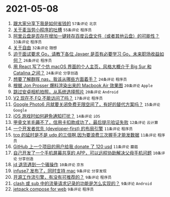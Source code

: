 # 2021-05-08

1. [跟大家分享下我是如何省钱的](https://www.v2ex.com/t/775576) `57条评论` `北京`
1. [关于麦当劳小程序的吐槽](https://www.v2ex.com/t/775565) `55条评论` `程序员`
1. [阿里云盘是否存在增加一键转存百度云盘文件（或者其他云盘）的可能性？](https://www.v2ex.com/t/775566) `33条评论` `程序员`
1. [关于自由](https://www.v2ex.com/t/775584) `32条评论` `随想`
1. [迫于面试要求 Go，请教下各位 Javaer 是否有必要学习 Go，未来职场收益如何？](https://www.v2ex.com/t/775583) `26条评论` `程序员`
1. [用 React 写了个仿 macOS 界面的个人主页，风格大概介于 Big Sur 和 Catalina 之间？](https://www.v2ex.com/t/775582) `24条评论` `分享创造`
1. [想要了解群晖 nas，我该从哪些方面着手？](https://www.v2ex.com/t/775560) `24条评论` `程序员`
1. [根据 Jon Prosser 爆料渲染出来的 Macbook Air 效果图](https://www.v2ex.com/t/775574) `20条评论` `Apple`
1. [跳过安卓相机拍照，从系统选择照片](https://www.v2ex.com/t/775553) `20条评论` `Android`
1. [V2 现在不 FQ 不能访问了吗？](https://www.v2ex.com/t/775594) `17条评论` `程序员`
1. [Google Photo6 月就要关闭免费无限空间了，有好的替代方案吗？](https://www.v2ex.com/t/775605) `15条评论` `Google`
1. [iOS 游戏时如何避免通知打扰？](https://www.v2ex.com/t/775559) `14条评论` `iOS`
1. [甲骨文羊毛薅不了，信用卡扣款成功了，最后提示验证失败](https://www.v2ex.com/t/775568) `12条评论` `云计算`
1. [一个开发者优先 (developer-first) 的布局引擎](https://www.v2ex.com/t/775608) `11条评论` `程序员`
1. [tcp 的延时是不是 udp 的三倍啊,因为要浪费三次握手才能发数据](https://www.v2ex.com/t/775590) `11条评论` `程序员`
1. [GitHub 上一个项目的用户给我 donate 了 120 usd](https://www.v2ex.com/t/775580) `11条评论` `蘑菇`
1. [自己开发了一个手机屏幕共享的 APP，可以远程协助解决父母手机问题](https://www.v2ex.com/t/775606) `10条评论` `分享创造`
1. [jd 退货遇到一个骚操作](https://www.v2ex.com/t/775604) `10条评论` `京东`
1. [infuse7 发布了，同时支持 mac](https://www.v2ex.com/t/775595) `9条评论` `分享发现`
1. [开源工作流引擎，有没有可推荐的？](https://www.v2ex.com/t/775585) `9条评论` `程序员`
1. [clash 或 sub 中的流量请求记录的功能是怎么实现的？](https://www.v2ex.com/t/775577) `9条评论` `Android`
1. [jetpack compose for web](https://www.v2ex.com/t/775557) `9条评论` `程序员`
